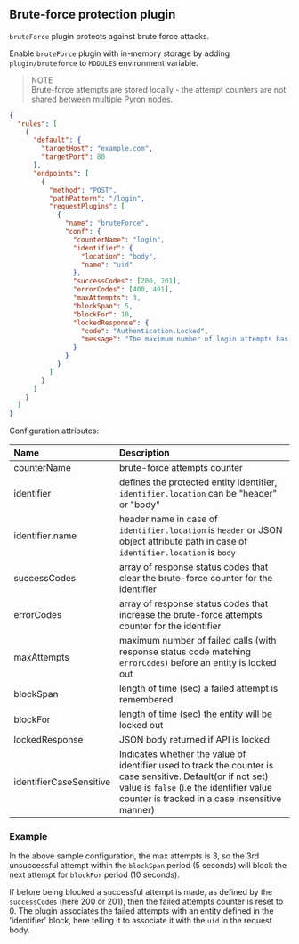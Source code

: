## Brute-force protection plugin

`bruteForce` plugin protects against brute force attacks.

Enable `bruteForce` plugin with in-memory storage by adding `plugin/bruteforce` to `MODULES` environment variable.

> NOTE<br/>
> Brute-force attempts are stored locally - the attempt counters are not shared between multiple Pyron nodes.

```json
{
  "rules": [
    {
      "default": {
        "targetHost": "example.com",
        "targetPort": 80
      },
      "endpoints": [
        {
          "method": "POST",
          "pathPattern": "/login",
          "requestPlugins": [
            {
              "name": "bruteForce",
              "conf": {
                "counterName": "login",
                "identifier": {
                  "location": "body",
                  "name": "uid"
                },
                "successCodes": [200, 201],
                "errorCodes": [400, 401],
                "maxAttempts": 3,
                "blockSpan": 5,
                "blockFor": 10,
                "lockedResponse": {
                  "code": "Authentication.Locked",
                  "message": "The maximum number of login attempts has been reached."
                }
              }
            }
          ]
        }
      ]
    }
  ]
}
```

Configuration attributes:

| Name            | Description                                                                                                                       |
|:----------------|:----------------------------------------------------------------------------------------------------------------------------------|
| counterName     | brute-force attempts counter                                                                                                      |
| identifier      | defines the protected entity identifier, `identifier.location` can be "header" or "body"                                          |
| identifier.name | header name in case of `identifier.location` is `header` or JSON object attribute path in case of `identifier.location` is `body` |
| successCodes    | array of response status codes that clear the brute-force counter for the identifier                                              |
| errorCodes      | array of response status codes that increase the brute-force attempts counter for the identifier                                  |
| maxAttempts     | maximum number of failed calls (with response status code matching `errorCodes`) before an entity is locked out                   |
| blockSpan       | length of time (sec) a failed attempt is remembered                                                                               |
| blockFor        | length of time (sec) the entity will be locked out                                                                                |
| lockedResponse  | JSON body returned if API is locked                                                                                               |
| identifierCaseSensitive  | Indicates whether the value of identifier used to track the counter is case sensitive. Default(or if not set) value is `false` (i.e the identifier value counter is tracked in a case insensitive manner)                                                                                             |

### Example

In the above sample configuration, the max attempts is 3, so the 3rd unsuccessful attempt within the `blockSpan` period (5 seconds) will block the next attempt for `blockFor` period (10 seconds).

If before being blocked a successful attempt is made, as defined by the `successCodes` (here 200 or 201), then the failed attempts counter is reset to 0. The plugin associates the failed attempts with an entity defined in the 'identifier' block, here telling it to associate it with the `uid` in the request body.

